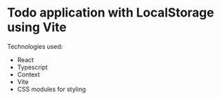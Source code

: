 # Todo application with LocalStorage using Vite

Technologies used:
- React
- Typescript
- Context
- Vite
- CSS modules for styling

